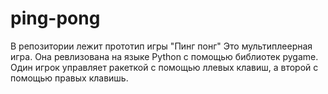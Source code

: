 # ping-pong 
В репозитории лежит прототип игры "Пинг понг" 
Это мультиплеерная игра. 
Она ревлизована на языке Python с помощью библиотек pygame.
Один игрок управляет ракеткой с помощью ллевых клавиш,
а второй с помощью правых клавишь.
